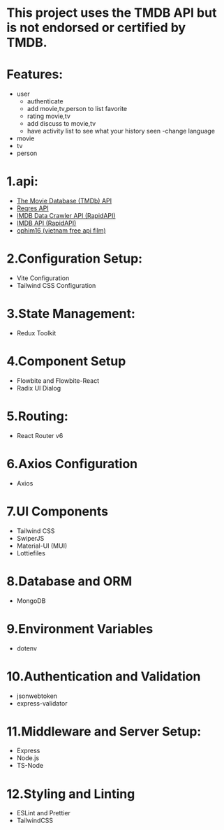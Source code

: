 # This project uses the TMDB API but is not endorsed or certified by TMDB.
# Features:
+ user
   - authenticate
   - add movie,tv,person to list favorite
   - rating movie,tv
   - add discuss to movie,tv
   - have activity list to see what your history seen
   -change language
+ movie
+ tv
+ person

# 1.api:
+ [The Movie Database (TMDb) API](https://developer.themoviedb.org/)
+ [Reqres API](https://reqres.in/)
+ [IMDB Data Crawler API (RapidAPI)](https://rapidapi.com/DataCrawler/api/imdb188/)
+ [IMDB API (RapidAPI)](https://rapidapi.com/apidojo/api/imdb8/)
+ [ophim16 (vietnam free api film)](https://ophim16.cc/api-document)

# 2.Configuration Setup:
+ Vite Configuration
+ Tailwind CSS Configuration

# 3.State Management:
+ Redux Toolkit

# 4.Component Setup
+ Flowbite and Flowbite-React
+ Radix UI Dialog
  
# 5.Routing:
+ React Router v6
  
# 6.Axios Configuration
+ Axios
# 7.UI Components
+ Tailwind CSS
+ SwiperJS
+ Material-UI (MUI)
+ Lottiefiles
  
# 8.Database and ORM
+ MongoDB
  
# 9.Environment Variables
+ dotenv
  
# 10.Authentication and Validation
+ jsonwebtoken
+ express-validator
  
# 11.Middleware and Server Setup:
+ Express
+ Node.js
+ TS-Node
# 12.Styling and Linting
+ ESLint and Prettier
+ TailwindCSS
